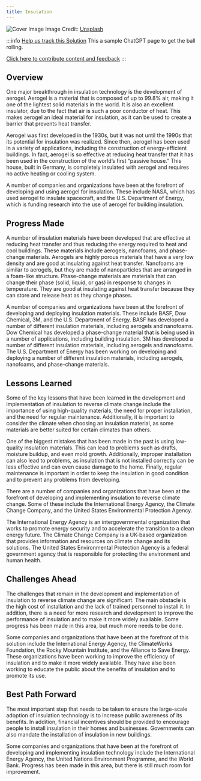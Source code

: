 ```yaml
---
title: Insulation
---
```


![Cover Image](https://images.unsplash.com/photo-1607400201889-565b1ee75f8e?crop=entropy&cs=tinysrgb&fit=max&fm=jpg&ixid=Mnw0NDYzODh8MHwxfHNlYXJjaHwxfHxJbnN1bGF0aW9ufGVufDB8fHx8MTY4MzY1OTM5NQ&ixlib=rb-4.0.3&q=80&w=1080)
Image Credit: [Unsplash](https://unsplash.com/@introspectivedsgn)

:::info [Help us track this Solution](contribute)
This a sample ChatGPT page to get the ball rolling.

[Click here to contribute content and feedback](contribute)
:::

## Overview

One major breakthrough in insulation technology is the development of aerogel. Aerogel is a material that is composed of up to 99.8% air, making it one of the lightest solid materials in the world. It is also an excellent insulator, due to the fact that air is such a poor conductor of heat. This makes aerogel an ideal material for insulation, as it can be used to create a barrier that prevents heat transfer.

Aerogel was first developed in the 1930s, but it was not until the 1990s that its potential for insulation was realized. Since then, aerogel has been used in a variety of applications, including the construction of energy-efficient buildings. In fact, aerogel is so effective at reducing heat transfer that it has been used in the construction of the world’s first “passive house.” This house, built in Germany, is completely insulated with aerogel and requires no active heating or cooling system.

A number of companies and organizations have been at the forefront of developing and using aerogel for insulation. These include NASA, which has used aerogel to insulate spacecraft, and the U.S. Department of Energy, which is funding research into the use of aerogel for building insulation.

## Progress Made

A number of insulation materials have been developed that are effective at reducing heat transfer and thus reducing the energy required to heat and cool buildings. These materials include aerogels, nanofoams, and phase-change materials. Aerogels are highly porous materials that have a very low density and are good at insulating against heat transfer. Nanofoams are similar to aerogels, but they are made of nanoparticles that are arranged in a foam-like structure. Phase-change materials are materials that can change their phase (solid, liquid, or gas) in response to changes in temperature. They are good at insulating against heat transfer because they can store and release heat as they change phases.

A number of companies and organizations have been at the forefront of developing and deploying insulation materials. These include BASF, Dow Chemical, 3M, and the U.S. Department of Energy. BASF has developed a number of different insulation materials, including aerogels and nanofoams. Dow Chemical has developed a phase-change material that is being used in a number of applications, including building insulation. 3M has developed a number of different insulation materials, including aerogels and nanofoams. The U.S. Department of Energy has been working on developing and deploying a number of different insulation materials, including aerogels, nanofoams, and phase-change materials.

## Lessons Learned

Some of the key lessons that have been learned in the development and implementation of insulation to reverse climate change include the importance of using high-quality materials, the need for proper installation, and the need for regular maintenance. Additionally, it is important to consider the climate when choosing an insulation material, as some materials are better suited for certain climates than others.

One of the biggest mistakes that has been made in the past is using low-quality insulation materials. This can lead to problems such as drafts, moisture buildup, and even mold growth. Additionally, improper installation can also lead to problems, as insulation that is not installed correctly can be less effective and can even cause damage to the home. Finally, regular maintenance is important in order to keep the insulation in good condition and to prevent any problems from developing.

There are a number of companies and organizations that have been at the forefront of developing and implementing insulation to reverse climate change. Some of these include the International Energy Agency, the Climate Change Company, and the United States Environmental Protection Agency.

The International Energy Agency is an intergovernmental organization that works to promote energy security and to accelerate the transition to a clean energy future. The Climate Change Company is a UK-based organization that provides information and resources on climate change and its solutions. The United States Environmental Protection Agency is a federal government agency that is responsible for protecting the environment and human health.

## Challenges Ahead

The challenges that remain in the development and implementation of insulation to reverse climate change are significant. The main obstacle is the high cost of installation and the lack of trained personnel to install it. In addition, there is a need for more research and development to improve the performance of insulation and to make it more widely available. Some progress has been made in this area, but much more needs to be done.

Some companies and organizations that have been at the forefront of this solution include the International Energy Agency, the ClimateWorks Foundation, the Rocky Mountain Institute, and the Alliance to Save Energy. These organizations have been working to improve the efficiency of insulation and to make it more widely available. They have also been working to educate the public about the benefits of insulation and to promote its use.

## Best Path Forward

The most important step that needs to be taken to ensure the large-scale adoption of insulation technology is to increase public awareness of its benefits. In addition, financial incentives should be provided to encourage people to install insulation in their homes and businesses. Governments can also mandate the installation of insulation in new buildings.

Some companies and organizations that have been at the forefront of developing and implementing insulation technology include the International Energy Agency, the United Nations Environment Programme, and the World Bank. Progress has been made in this area, but there is still much room for improvement.
